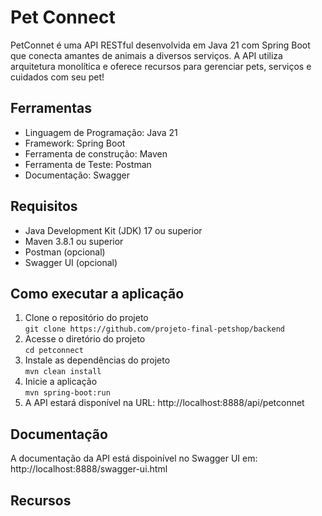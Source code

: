 # Pet Connect

PetConnet é uma API RESTful desenvolvida em Java 21 com Spring Boot que conecta amantes de animais a diversos serviços.
A API utiliza arquitetura monolítica e oferece recursos para gerenciar pets, serviços e cuidados com seu pet!

## Ferramentas

* Linguagem de Programação: Java 21
* Framework: Spring Boot
* Ferramenta de construção: Maven
* Ferramenta de Teste: Postman
* Documentação: Swagger

## Requisitos

* Java Development Kit (JDK) 17 ou superior
* Maven 3.8.1 ou superior
* Postman (opcional)
* Swagger UI (opcional)

## Como executar a aplicação

1. Clone o repositório do projeto  
   `git clone https://github.com/projeto-final-petshop/backend`
2. Acesse o diretório do projeto  
   `cd petconnect`
3. Instale as dependências do projeto  
   `mvn clean install`
4. Inicie a aplicação  
   `mvn spring-boot:run`
5. A API estará disponível na URL: http://localhost:8888/api/petconnet

## Documentação

A documentação da API está dispoinível no Swagger UI em: http://localhost:8888/swagger-ui.html

## Recursos